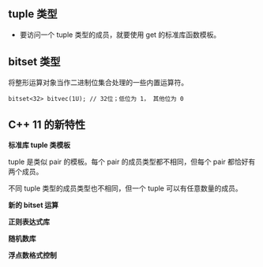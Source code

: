 ## tuple 类型

* 要访问一个 tuple 类型的成员，就要使用 get 的标准库函数模板。

## bitset 类型

将整形运算对象当作二进制位集合处理的一些内置运算符。

`bitset<32> bitvec(1U); // 32位；低位为 1， 其他位为 0`



## C++ 11 的新特性

**标准库 tuple 类模板**

tuple 是类似 pair 的模板。每个 pair 的成员类型都不相同，但每个 pair 都恰好有两个成员。

不同 tuple 类型的成员类型也不相同，但一个 tuple 可以有任意数量的成员。

**新的 bitset 运算**



**正则表达式库**

**随机数库**

**浮点数格式控制**

